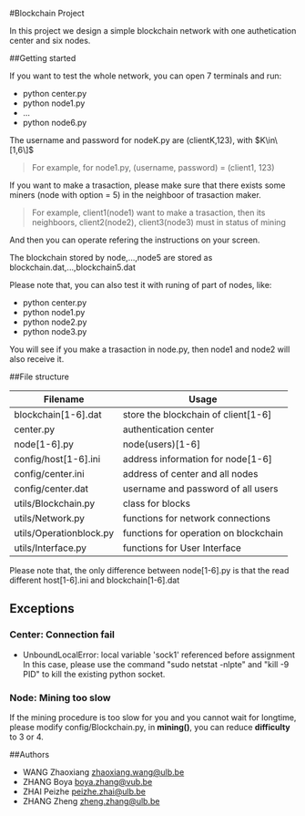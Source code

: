 #Blockchain Project

In this project we design a simple blockchain network with one authetication center and six nodes.

##Getting started

If you want to test the whole network, you can open 7 terminals and run:

* python center.py
* python node1.py
* ...
* python node6.py

The username and password for nodeK.py are (clientK,123), with $K\in\[1,6\]$
>For example, for node1.py, (username, password) = (client1, 123)

If you want to make a trasaction, please make sure that there exists some miners (node with option = 5) in the neighboor of trasaction maker.
>For example, client1(node1) want to make a trasaction, then its neighboors, client2(node2), client3(node3) must in status of mining

And then you can operate refering the instructions on your screen.

The blockchain stored by node,...,node5 are stored as blockchain.dat,...,blockchain5.dat

Please note that, you can also test it with runing of part of nodes, like:

* python center.py
* python node1.py
* python node2.py
* python node3.py

You will see if you make a trasaction in node.py, then node1 and node2 will also receive it.

##File structure 

Filename                | Usage
-----                   | -----
blockchain[1-6].dat     | store the blockchain of client[1-6]
center.py               | authentication center
node[1-6].py            | node(users)[1-6]
config/host[1-6].ini    | address information for node[1-6]
config/center.ini       | address of center and all nodes
config/center.dat       | username and password of all users
utils/Blockchain.py     | class for blocks 
utils/Network.py        | functions for network connections
utils/Operationblock.py | functions for operation on blockchain
utils/Interface.py      | functions for User Interface

Please note that, the only difference between node[1-6].py is that the read different host[1-6].ini and blockchain[1-6].dat

## Exceptions
### Center: Connection fail
* UnboundLocalError: local variable 'sock1' referenced before assignment
 In this case, please use the command "sudo netstat -nlpte" and "kill -9 PID" to kill the existing python socket.
### Node: Mining too slow
If the mining procedure is too slow for you and you cannot wait for longtime, please modify config/Blockchain.py, in **mining()**, you can reduce **difficulty** to 3 or 4.

##Authors

 - WANG Zhaoxiang zhaoxiang.wang@ulb.be
 - ZHANG Boya boya.zhang@vub.be
 - ZHAI Peizhe peizhe.zhai@ulb.be
 - ZHANG Zheng zheng.zhang@ulb.be
